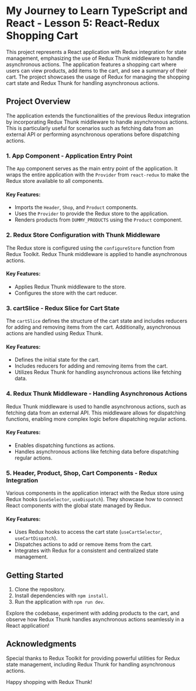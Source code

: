 # My Journey to Learn TypeScript and React - Lesson 5: React-Redux Shopping Cart

This project represents a React application with Redux integration for state management, emphasizing the use of Redux Thunk middleware to handle asynchronous actions. The application features a shopping cart where users can view products, add items to the cart, and see a summary of their cart. The project showcases the usage of Redux for managing the shopping cart state and Redux Thunk for handling asynchronous actions.

## Project Overview

The application extends the functionalities of the previous Redux integration by incorporating Redux Thunk middleware to handle asynchronous actions. This is particularly useful for scenarios such as fetching data from an external API or performing asynchronous operations before dispatching actions.

### 1. **App Component - Application Entry Point**

The `App` component serves as the main entry point of the application. It wraps the entire application with the `Provider` from `react-redux` to make the Redux store available to all components.

#### Key Features:

- Imports the `Header`, `Shop`, and `Product` components.
- Uses the `Provider` to provide the Redux store to the application.
- Renders products from `DUMMY_PRODUCTS` using the `Product` component.

### 2. **Redux Store Configuration with Thunk Middleware**

The Redux store is configured using the `configureStore` function from Redux Toolkit. Redux Thunk middleware is applied to handle asynchronous actions.

#### Key Features:

- Applies Redux Thunk middleware to the store.
- Configures the store with the cart reducer.

### 3. **cartSlice - Redux Slice for Cart State**

The `cartSlice` defines the structure of the cart state and includes reducers for adding and removing items from the cart. Additionally, asynchronous actions are handled using Redux Thunk.

#### Key Features:

- Defines the initial state for the cart.
- Includes reducers for adding and removing items from the cart.
- Utilizes Redux Thunk for handling asynchronous actions like fetching data.

### 4. **Redux Thunk Middleware - Handling Asynchronous Actions**

Redux Thunk middleware is used to handle asynchronous actions, such as fetching data from an external API. This middleware allows for dispatching functions, enabling more complex logic before dispatching regular actions.

#### Key Features:

- Enables dispatching functions as actions.
- Handles asynchronous actions like fetching data before dispatching regular actions.

### 5. **Header, Product, Shop, Cart Components - Redux Integration**

Various components in the application interact with the Redux store using Redux hooks (`useSelector`, `useDispatch`). They showcase how to connect React components with the global state managed by Redux.

#### Key Features:

- Uses Redux hooks to access the cart state (`useCartSelector`, `useCartDispatch`).
- Dispatches actions to add or remove items from the cart.
- Integrates with Redux for a consistent and centralized state management.

## Getting Started

1. Clone the repository.
2. Install dependencies with `npm install`.
3. Run the application with `npm run dev`.

Explore the codebase, experiment with adding products to the cart, and observe how Redux Thunk handles asynchronous actions seamlessly in a React application!

## Acknowledgments

Special thanks to Redux Toolkit for providing powerful utilities for Redux state management, including Redux Thunk for handling asynchronous actions.

Happy shopping with Redux Thunk!
